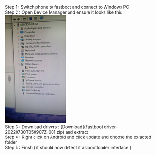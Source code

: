 Step 1 : Switch phone to fastboot and connect to Windows PC <br>
Step 2 : Open Device Manager and ensure it looks like this <br>
<img src="photo_6264642171734968414_y.jpg" alt="Device Manager" width="200"> <br>
Step 3 : Download drivers : [Download](Fastboot driver-20220730T050907Z-001.zip) and extract <br>
Step 4 : Right click on Android and click update and choose the exracted folder <br>
Step 5 : Finsh ( it should now detect it as bootloader interface )

